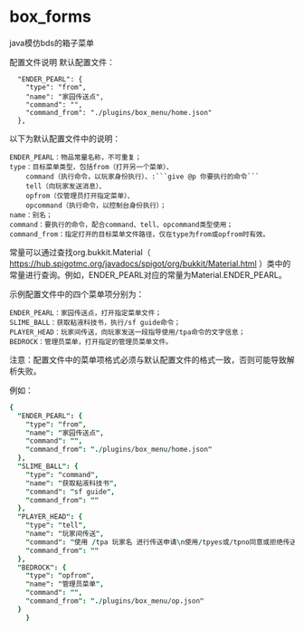 # box_forms
java模仿bds的箱子菜单

配置文件说明
默认配置文件：
```
  "ENDER_PEARL": {
    "type": "from",
    "name": "家园传送点",
    "command": "",
    "command_from": "./plugins/box_menu/home.json"
  },
```
以下为默认配置文件中的说明：

    ENDER_PEARL：物品常量名称，不可重复；
    type：目标菜单类型，包括from（打开另一个菜单）、
        command（执行命令，以玩家身份执行）、:```give @p 你要执行的命令```
        tell（向玩家发送消息）、
        opfrom（仅管理员打开指定菜单）、
        opcommand（执行命令，以控制台身份执行）；
    name：别名；
    command：要执行的命令，配合command、tell、opcommand类型使用；
    command_from：指定打开的目标菜单文件路径，仅在type为from或opfrom时有效。

常量可以通过查找org.bukkit.Material（ https://hub.spigotmc.org/javadocs/spigot/org/bukkit/Material.html ）类中的常量进行查询。例如，ENDER_PEARL对应的常量为Material.ENDER_PEARL。

示例配置文件中的四个菜单项分别为：

    ENDER_PEARL：家园传送点，打开指定菜单文件；
    SLIME_BALL：获取粘液科技书，执行/sf guide命令；
    PLAYER_HEAD：玩家间传送，向玩家发送一段指导使用/tpa命令的文字信息；
    BEDROCK：管理员菜单，打开指定的管理员菜单文件。

注意：配置文件中的菜单项格式必须与默认配置文件的格式一致，否则可能导致解析失败。

例如：
```j
{
  "ENDER_PEARL": {
    "type": "from",
    "name": "家园传送点",
    "command": "",
    "command_from": "./plugins/box_menu/home.json"
  },
  "SLIME_BALL": {
    "type": "command",
    "name": "获取粘液科技书",
    "command": "sf guide",
    "command_from": ""
  },
  "PLAYER_HEAD": {
    "type": "tell",
    "name": "玩家间传送",
    "command": "使用 /tpa 玩家名 进行传送申请\n使用/tpyes或/tpno同意或拒绝传送",
    "command_from": ""
  },
  "BEDROCK": {
    "type": "opfrom",
    "name": "管理员菜单",
    "command": "",
    "command_from": "./plugins/box_menu/op.json"
  }
    }

```
